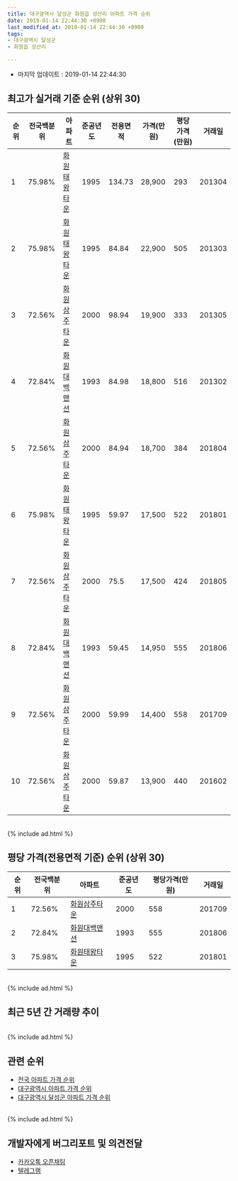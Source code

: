 ```yaml
---
title: 대구광역시 달성군 화원읍 성산리 아파트 가격 순위
date: 2019-01-14 22:44:30 +0900
last_modified_at: 2019-01-14 22:44:30 +0900
tags:
- 대구광역시 달성군
- 화원읍 성산리

---
```


* 마지막 업데이트 : 2019-01-14 22:44:30

## 최고가 실거래 기준 순위 (상위 30)


|순위|전국백분위|아파트|준공년도|전용면적|가격(만원)|평당가격(만원)|거래일|
|---|---|---|---|---|---|---|---|
|1|75.98%|[화원태왕타운](https://search.naver.com/search.naver?query=%EB%8C%80%EA%B5%AC%EA%B4%91%EC%97%AD%EC%8B%9C+%EB%8B%AC%EC%84%B1%EA%B5%B0+%ED%99%94%EC%9B%90%EC%9D%8D+%EC%84%B1%EC%82%B0%EB%A6%AC+%ED%99%94%EC%9B%90%ED%83%9C%EC%99%95%ED%83%80%EC%9A%B4)|1995|134.73|28,900|293|201304|
|2|75.98%|[화원태왕타운](https://search.naver.com/search.naver?query=%EB%8C%80%EA%B5%AC%EA%B4%91%EC%97%AD%EC%8B%9C+%EB%8B%AC%EC%84%B1%EA%B5%B0+%ED%99%94%EC%9B%90%EC%9D%8D+%EC%84%B1%EC%82%B0%EB%A6%AC+%ED%99%94%EC%9B%90%ED%83%9C%EC%99%95%ED%83%80%EC%9A%B4)|1995|84.84|22,900|505|201303|
|3|72.56%|[화원삼주타운](https://search.naver.com/search.naver?query=%EB%8C%80%EA%B5%AC%EA%B4%91%EC%97%AD%EC%8B%9C+%EB%8B%AC%EC%84%B1%EA%B5%B0+%ED%99%94%EC%9B%90%EC%9D%8D+%EC%84%B1%EC%82%B0%EB%A6%AC+%ED%99%94%EC%9B%90%EC%82%BC%EC%A3%BC%ED%83%80%EC%9A%B4)|2000|98.94|19,900|333|201305|
|4|72.84%|[화원대백맨션](https://search.naver.com/search.naver?query=%EB%8C%80%EA%B5%AC%EA%B4%91%EC%97%AD%EC%8B%9C+%EB%8B%AC%EC%84%B1%EA%B5%B0+%ED%99%94%EC%9B%90%EC%9D%8D+%EC%84%B1%EC%82%B0%EB%A6%AC+%ED%99%94%EC%9B%90%EB%8C%80%EB%B0%B1%EB%A7%A8%EC%85%98)|1993|84.98|18,800|516|201302|
|5|72.56%|[화원삼주타운](https://search.naver.com/search.naver?query=%EB%8C%80%EA%B5%AC%EA%B4%91%EC%97%AD%EC%8B%9C+%EB%8B%AC%EC%84%B1%EA%B5%B0+%ED%99%94%EC%9B%90%EC%9D%8D+%EC%84%B1%EC%82%B0%EB%A6%AC+%ED%99%94%EC%9B%90%EC%82%BC%EC%A3%BC%ED%83%80%EC%9A%B4)|2000|84.94|18,700|384|201804|
|6|75.98%|[화원태왕타운](https://search.naver.com/search.naver?query=%EB%8C%80%EA%B5%AC%EA%B4%91%EC%97%AD%EC%8B%9C+%EB%8B%AC%EC%84%B1%EA%B5%B0+%ED%99%94%EC%9B%90%EC%9D%8D+%EC%84%B1%EC%82%B0%EB%A6%AC+%ED%99%94%EC%9B%90%ED%83%9C%EC%99%95%ED%83%80%EC%9A%B4)|1995|59.97|17,500|522|201801|
|7|72.56%|[화원삼주타운](https://search.naver.com/search.naver?query=%EB%8C%80%EA%B5%AC%EA%B4%91%EC%97%AD%EC%8B%9C+%EB%8B%AC%EC%84%B1%EA%B5%B0+%ED%99%94%EC%9B%90%EC%9D%8D+%EC%84%B1%EC%82%B0%EB%A6%AC+%ED%99%94%EC%9B%90%EC%82%BC%EC%A3%BC%ED%83%80%EC%9A%B4)|2000|75.5|17,500|424|201805|
|8|72.84%|[화원대백맨션](https://search.naver.com/search.naver?query=%EB%8C%80%EA%B5%AC%EA%B4%91%EC%97%AD%EC%8B%9C+%EB%8B%AC%EC%84%B1%EA%B5%B0+%ED%99%94%EC%9B%90%EC%9D%8D+%EC%84%B1%EC%82%B0%EB%A6%AC+%ED%99%94%EC%9B%90%EB%8C%80%EB%B0%B1%EB%A7%A8%EC%85%98)|1993|59.45|14,950|555|201806|
|9|72.56%|[화원삼주타운](https://search.naver.com/search.naver?query=%EB%8C%80%EA%B5%AC%EA%B4%91%EC%97%AD%EC%8B%9C+%EB%8B%AC%EC%84%B1%EA%B5%B0+%ED%99%94%EC%9B%90%EC%9D%8D+%EC%84%B1%EC%82%B0%EB%A6%AC+%ED%99%94%EC%9B%90%EC%82%BC%EC%A3%BC%ED%83%80%EC%9A%B4)|2000|59.99|14,400|558|201709|
|10|72.56%|[화원삼주타운](https://search.naver.com/search.naver?query=%EB%8C%80%EA%B5%AC%EA%B4%91%EC%97%AD%EC%8B%9C+%EB%8B%AC%EC%84%B1%EA%B5%B0+%ED%99%94%EC%9B%90%EC%9D%8D+%EC%84%B1%EC%82%B0%EB%A6%AC+%ED%99%94%EC%9B%90%EC%82%BC%EC%A3%BC%ED%83%80%EC%9A%B4)|2000|59.87|13,900|440|201602|


<br>
{% include ad.html %}
<br>

## 평당 가격(전용면적 기준) 순위 (상위 30)


|순위|전국백분위|아파트|준공년도|평당가격(만원)|거래일|
|---|---|---|---|---|---|
|1|72.56%|[화원삼주타운](https://search.naver.com/search.naver?query=%EB%8C%80%EA%B5%AC%EA%B4%91%EC%97%AD%EC%8B%9C+%EB%8B%AC%EC%84%B1%EA%B5%B0+%ED%99%94%EC%9B%90%EC%9D%8D+%EC%84%B1%EC%82%B0%EB%A6%AC+%ED%99%94%EC%9B%90%EC%82%BC%EC%A3%BC%ED%83%80%EC%9A%B4)|2000|558|201709|
|2|72.84%|[화원대백맨션](https://search.naver.com/search.naver?query=%EB%8C%80%EA%B5%AC%EA%B4%91%EC%97%AD%EC%8B%9C+%EB%8B%AC%EC%84%B1%EA%B5%B0+%ED%99%94%EC%9B%90%EC%9D%8D+%EC%84%B1%EC%82%B0%EB%A6%AC+%ED%99%94%EC%9B%90%EB%8C%80%EB%B0%B1%EB%A7%A8%EC%85%98)|1993|555|201806|
|3|75.98%|[화원태왕타운](https://search.naver.com/search.naver?query=%EB%8C%80%EA%B5%AC%EA%B4%91%EC%97%AD%EC%8B%9C+%EB%8B%AC%EC%84%B1%EA%B5%B0+%ED%99%94%EC%9B%90%EC%9D%8D+%EC%84%B1%EC%82%B0%EB%A6%AC+%ED%99%94%EC%9B%90%ED%83%9C%EC%99%95%ED%83%80%EC%9A%B4)|1995|522|201801|


<br>
{% include ad.html %}
<br>

## 최근 5년 간 거래량 추이


<div style="width:100%;">
    <canvas id="deal_progress" height="250"></canvas>
</div>

<script>
new Chart(document.getElementById("deal_progress"), {
    type: 'line',
    data: {
        labels: ['201401','201402','201403','201404','201405','201406','201407','201408','201409','201410','201411','201412','201501','201502','201503','201504','201505','201506','201507','201508','201509','201510','201511','201512','201601','201602','201603','201604','201605','201606','201607','201608','201609','201610','201611','201612','201701','201702','201703','201704','201705','201706','201707','201708','201709','201710','201711','201712','201801','201802','201803','201804','201805','201806','201807','201808','201809','201810','201811','201812','201901'],
        datasets: [{
            label: '실거래 수',
            pointRadius: 1,
            data: [2, 11, 9, 6, 6, 7, 1, 6, 8, 7, 5, 3, 7, 7, 8, 11, 8, 16, 18, 13, 7, 10, 12, 6, 1, 3, 3, 2, 4, 0, 2, 1, 3, 7, 7, 2, 7, 1, 2, 7, 7, 7, 9, 6, 5, 7, 8, 5, 3, 9, 19, 5, 9, 8, 4, 8, 7, 8, 4, 4, 0],
            borderColor: "rgba(255, 201, 14, 1)",
            backgroundColor: "rgba(255, 201, 14, 0.5)",
            fill: true,
        }]
    },
    options: {
        responsive: true,
        title: {
            display: true,
            text: '5년간 거래량 추이'
        },
        tooltips: {
            mode: 'index',
            intersect: false,
        },
        hover: {
            mode: 'nearest',
            intersect: true
        },
        scales: {
            xAxes: [{
                display: true,
                scaleLabel: {
                    display: true,
                    labelString: '년/월'
                }
            }],
            yAxes: [{
                display: true,
                ticks: {
                    suggestedMin: 0,
                },
                scaleLabel: {
                    display: true,
                    labelString: '실거래 수'
                }
            }]
        }
    }
});

</script>


<br>
{% include ad.html %}
<br>

## 관련 순위

- [전국 아파트 가격 순위](https://inasie.github.io/apt-ranking/전국)
- [대구광역시 아파트 가격 순위](https://inasie.github.io/apt-ranking/대구광역시)
- [대구광역시 달성군 아파트 가격 순위](https://inasie.github.io/apt-ranking/대구광역시-달성군)


<br>
{% include ad.html %}
<br>

## 개발자에게 버그리포트 및 의견전달

- [카카오톡 오픈채팅](https://open.kakao.com/o/gLJUAP4)
- [텔레그램](https://t.me/inasie)

